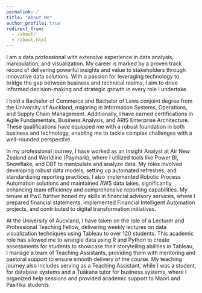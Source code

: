 ```yaml
---
permalink: /
title: "About Me"
author_profile: true
redirect_from: 
  - /about/
  - /about.html
---
```


I am a data professional with extensive experience in data analysis, manipulation, and visualization. My career is marked by a proven track record of delivering powerful insights and value to 
stakeholders through innovative data solutions. With a passion for leveraging technology to bridge the gap between business and technical realms, I aim to drive informed decision-making and strategic growth in every role I undertake.

I hold a Bachelor of Commerce and Bachelor of Laws conjoint degree from the University of Auckland, majoring in Information Systems, Operations, and Supply Chain Management. Additionally, I have earned certifications in Agile Fundamentals, Business Analysis, and ARIS Enterprise Architecture. These qualifications have equipped me with a robust foundation in both business and technology, enabling me to tackle complex challenges with a well-rounded perspective.

In my professional journey, I have worked as an Insight Analyst at Air New Zealand and Worldline (Paymark), where I utilized tools like Power BI, Snowflake, and DBT to manipulate and analyze data. My roles involved developing robust data models, setting up automated refreshes, and standardizing reporting practices. I also implemented Robotic Process Automation solutions and maintained AWS data lakes, significantly enhancing team efficiency and comprehensive reporting capabilities. My tenure at PwC further honed my skills in financial advisory services, where I prepared financial statements, implemented Financial Intelligent Automation projects, and contributed to digital transformation initiatives.

At the University of Auckland, I have taken on the role of a Lecturer and Professional Teaching Fellow, delivering weekly lectures on data visualization techniques using Tableau to over 120 students. This academic role has allowed me to wrangle data using R and Python to create assessments for students to showcase their storytelling abilities in Tableau, I manage a team of Teaching Assistants, providing them with mentoring and pastoral support to ensure smooth delivery of the course. My teaching journey also includes serving as a Teaching Assistant, while I was a student, for database systems and a Tuākana tutor for business systems, where I organized help sessions and provided academic support to Maori and Pasifika students.
